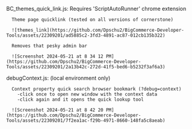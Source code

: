 BC_themes_quick_link.js: Requires 'ScriptAutoRunner' chrome extension

      Theme page quicklink (tested on all versions of cornerstone)
      
      ![themes_link](https://github.com/Dpschu2/BigCommerce-Developer-Tools/assets/22309201/ad5885c2-3fd3-4891-ac87-012cb135b322)
      
      Removes that pesky admin bar
      
      ![Screenshot 2024-05-21 at 8 34 12 PM](https://github.com/Dpschu2/BigCommerce-Developer-Tools/assets/22309201/2a13b42c-272d-41f5-bed6-b5232f3af6a3)


debugContext.js: (local environment only)

      Context property quick search browser bookmark (?debug=context)
        -click once to open new window with the context data
        -click again and it opens the quick lookup tool

      ![Screenshot 2024-05-21 at 8 42 20 PM](https://github.com/Dpschu2/BigCommerce-Developer-Tools/assets/22309201/7f2ea1ac-f29b-4971-8660-148fa5c8aeab)

